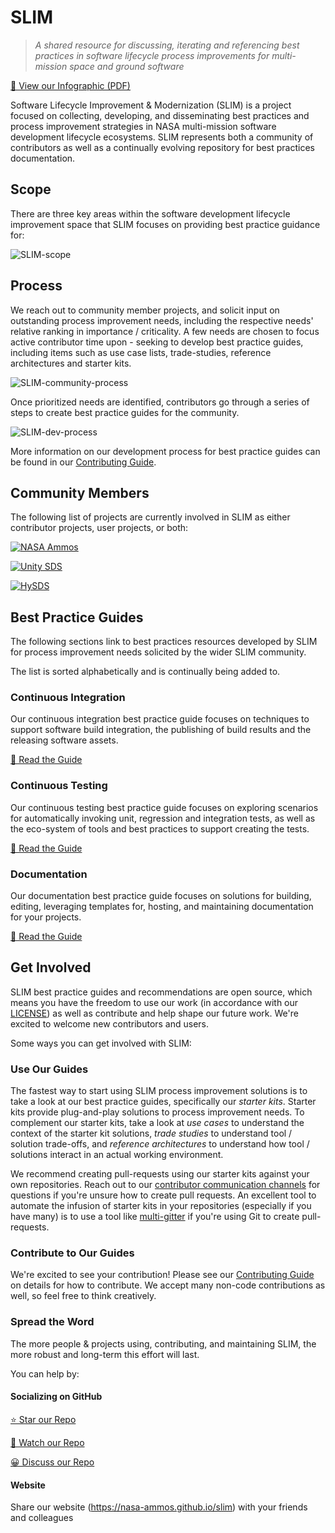 # SLIM

> _A shared resource for discussing, iterating and referencing best practices in software lifecycle process improvements for multi-mission space and ground software_

[📖 View our Infographic (PDF)](https://github.com/NASA-AMMOS/slim/files/8534342/SLIM-Infographic.pdf)

Software Lifecycle Improvement & Modernization (SLIM) is a project focused on collecting, developing, and disseminating best practices and process improvement strategies in NASA multi-mission software development lifecycle ecosystems. SLIM represents both a community of contributors as well as a continually evolving repository for best practices documentation.

## Scope

There are three key areas within the software development lifecycle improvement space that SLIM focuses on providing best practice guidance for:

![SLIM-scope](https://user-images.githubusercontent.com/3129134/164510892-e95d6091-2038-43d5-9d4d-4880bd0b068f.png)

## Process

We reach out to community member projects, and solicit input on outstanding process improvement needs, including the respective needs' relative ranking in importance / criticality. A few needs are chosen to focus active contributor time upon - seeking to develop best practice guides, including items such as use case lists, trade-studies, reference architectures and starter kits. 

![SLIM-community-process](https://user-images.githubusercontent.com/3129134/164385744-3ba6c442-e4a8-41df-9f64-44b8faa9562a.png)

Once prioritized needs are identified, contributors go through a series of steps to create best practice guides for the community. 

![SLIM-dev-process](https://user-images.githubusercontent.com/3129134/164385960-911bff81-9218-4ba3-bcee-b60284a8b05c.png)

More information on our development process for best practice guides can be found in our [Contributing Guide](CONTRIBUTING.md#contributing-a-best-practice-guide).

## Community Members

The following list of projects are currently involved in SLIM as either contributor projects, user projects, or both:

<a href="https://github.com/nasa-ammos/" rel="NASA AMMOS">![NASA Ammos](https://avatars.githubusercontent.com/u/37851411?s=200&v=4)</a>

<a href="https://github.com/unity-sds/" rel="Unity SDS">![Unity SDS](https://user-images.githubusercontent.com/3129134/163255685-857aa780-880f-4c09-b08c-4b53bf4af54d.png)</a>

<a href="https://github.com/hysds/" rel="HySDS">![HySDS](https://user-images.githubusercontent.com/3129134/161156679-c3dcec08-b6af-44e4-910c-5ec82ef18649.png)</a>


## Best Practice Guides

The following sections link to best practices resources developed by SLIM for process improvement needs solicited by the wider SLIM community.

The list is sorted alphabetically and is continually being added to.

### Continuous Integration

Our continuous integration best practice guide focuses on techniques to support software build integration, the publishing of build results and the releasing software assets.

[📖 Read the Guide](continuous-integration/README.md)

### Continuous Testing

Our continuous testing best practice guide focuses on exploring scenarios for automatically invoking unit, regression and integration tests, as well as the eco-system of tools and best practices to support creating the tests.

[📖 Read the Guide](continuous-testing/README.md)

### Documentation

Our documentation best practice guide focuses on solutions for building, editing, leveraging templates for, hosting, and maintaining documentation for your projects. 

[📖 Read the Guide](documentation/README.md)

## Get Involved

SLIM best practice guides and recommendations are open source, which means you have the freedom to use our work (in accordance with our [LICENSE](LICENSE)) as well as contribute and help shape our future work. We're excited to welcome new contributors and users.

Some ways you can get involved with SLIM:

### Use Our Guides

The fastest way to start using SLIM process improvement solutions is to take a look at our best practice guides, specifically our *starter kits*. Starter kits provide plug-and-play solutions to process improvement needs. To complement our starter kits, take a look at *use cases* to understand the context of the starter kit solutions, *trade studies* to understand tool / solution trade-offs, and *reference architectures* to understand how tool / solutions interact in an actual working environment. 

We recommend creating pull-requests using our starter kits against your own repositories. Reach out to our [contributor communication channels](CONTRIBUTING.md#communication-channels) for questions if you're unsure how to create pull requests. An excellent tool to automate the infusion of starter kits in your repositories (especially if you have many) is to use a tool like [multi-gitter](https://github.com/lindell/multi-gitter) if you're using Git to create pull-requests. 

### Contribute to Our Guides

We're excited to see your contribution! Please see our [Contributing Guide](CONTRIBUTING.md) on details for how to contribute. We accept many non-code contributions as well, so feel free to think creatively. 

### Spread the Word

The more people & projects using, contributing, and maintaining SLIM, the more robust and long-term this effort will last. 

You can help by:

#### Socializing on GitHub

[⭐ Star our Repo](https://github.com/nasa-ammos/slim)

[👀 Watch our Repo](https://github.com/nasa-ammos/slim)

[😀 Discuss our Repo](https://github.com/nasa-ammos/slim)

#### Website

Share our website (https://nasa-ammos.github.io/slim) with your friends and colleagues
